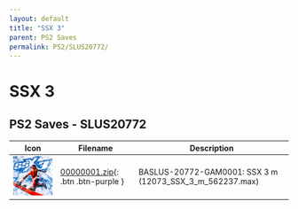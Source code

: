 ```yaml
---
layout: default
title: "SSX 3"
parent: PS2 Saves
permalink: PS2/SLUS20772/
---
```

# SSX 3

## PS2 Saves - SLUS20772

| Icon | Filename | Description |
|------|----------|-------------|
| ![SSX 3](icon0.png) | [00000001.zip](00000001.zip){: .btn .btn-purple } | BASLUS-20772-GAM0001: SSX 3 m (12073_SSX_3_m_562237.max) |
